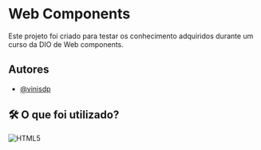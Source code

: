 
# Web Components

Este projeto foi criado para testar os conhecimento adquiridos durante um curso da DIO de Web components.




## Autores

- [@vinisdp](https://www.github.com/vinisdp)


## 🛠 O que foi utilizado?
![HTML5](https://img.shields.io/badge/HTML5-E34F26?style=for-the-badge&logo=html5&logoColor=white)


